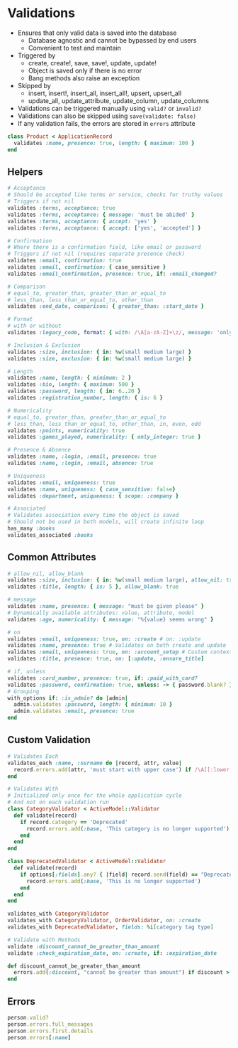 # Validations

-   Ensures that only valid data is saved into the database
    -   Database agnostic and cannot be bypassed by end users
    -   Convenient to test and maintain
-   Triggered by
    -   create, create!, save, save!, update, update!
    -   Object is saved only if there is no error
    -   Bang methods also raise an exception
-   Skipped by
    -   insert, insert!, insert_all, insert_all!, upsert, upsert_all
    -   update_all, update_attribute, update_column, update_columns
-   Validations can be triggered manually using `valid?` or `invalid?`
-   Validations can also be skipped using `save(validate: false)`
-   If any validation fails, the errors are stored in `errors` attribute

```rb
class Product < ApplicationRecord
  validates :name, presence: true, length: { maximum: 100 }
end
```

## Helpers

```rb
# Acceptance
# Should be accepted like terms or service, checks for truthy values
# Triggers if not nil
validates :terms, acceptance: true
validates :terms, acceptance: { message: 'must be abided' }
validates :terms, acceptance: { accept: 'yes' }
validates :terms, acceptance: { accept: ['yes', 'accepted'] }

# Confirmation
# Where there is a confirmation field, like email or password
# Triggers if not nil (requires separate presence check)
validates :email, confirmation: true
validates :email, confirmation: { case_sensitive }
validates :email_confirmation, presence: true, if: :email_changed?

# Comparison
# equal_to, greater_than, greater_than_or_equal_to
# less_than, less_than_or_equal_to, other_than
validates :end_date, comparison: { greater_than: :start_date }

# Format
# with or without
validates :legacy_code, format: { with: /\A[a-zA-Z]+\z/, message: 'only letters' }

# Inclusion & Exclusion
validates :size, inclusion: { in: %w(small medium large) }
validates :size, exclusion: { in: %w(small medium large) }

# Length
validates :name, length: { minimum: 2 }
validates :bio, length: { maximum: 500 }
validates :password, length: { in: 6..20 }
validates :registration_number, length: { is: 6 }

# Numericality
# equal_to, greater_than, greater_than_or_equal_to
# less_than, less_than_or_equal_to, other_than, in, even, odd
validates :points, numericality: true
validates :games_played, numericality: { only_integer: true }

# Presence & Absence
validates :name, :login, :email, presence: true
validates :name, :login, :email, absence: true

# Uniqueness
validates :email, uniqueness: true
validates :name, uniqueness: { case_sensitive: false}
validates :department, uniqueness: { scope: :company }

# Associated
# Validates association every time the object is saved
# Should not be used in both models, will create infinite loop
has_many :books
validates_associated :books
```

## Common Attributes

```rb
# allow_nil, allow_blank
validates :size, inclusion: { in: %w(small medium large), allow_nil: true
validates :title, length: { is: 5 }, allow_blank: true

# message
validates :name, presence: { message: "must be given please" }
# Dynamically available attributes: value, attribute, model
validates :age, numericality: { message: "%{value} seems wrong" }

# on
validates :email, uniqueness: true, on: :create # on: :update
validates :name, presence: true # Validates on both create and update
validates :email, uniqueness: true, on: :account_setup # Custom context
validates :title, presence: true, on: [:update, :ensure_title]

# if, unless
validates :card_number, presence: true, if: :paid_with_card?
validates :password, confirmation: true, unless: -> { password.blank? }
# Grouping
with_options if: :is_admin? do |admin|
  admin.validates :password, length: { minimum: 10 }
  admin.validates :email, presence: true
end
```

## Custom Validation

```rb
# Validates Each
validates_each :name, :surname do |record, attr, value|
  record.errors.add(attr, 'must start with upper case') if /\A[[:lower:]]/.match?(value)
end

# Validates With
# Initialized only once for the whole application cycle
# And not on each validation run
class CategoryValidator < ActiveModel::Validator
  def validate(record)
    if record.category == 'Deprecated'
      record.errors.add(:base, 'This category is no longer supported')
    end
  end
end

class DeprecatedValidator < ActiveModel::Validator
  def validate(record)
    if options[:fields].any? { |field| record.send(field) == "Deprecated" }
      record.errors.add(:base, 'This is no longer supported')
    end
  end
end

validates_with CategoryValidator
validates_with CategoryValidator, OrderValidator, on: :create
validates_with DeprecatedValidator, fields: %i[category tag type]

# Validate with Methods
validate :discount_cannot_be_greater_than_amount
validate :check_expiration_date, on: :create, if: :expiration_date

def discount_cannot_be_greater_than_amount
  errors.add(:discount, "cannot be greater than amount") if discount > amount
end
```

## Errors

```rb
person.valid?
person.errors.full_messages
person.errors.first.details
person.errors[:name]
```
